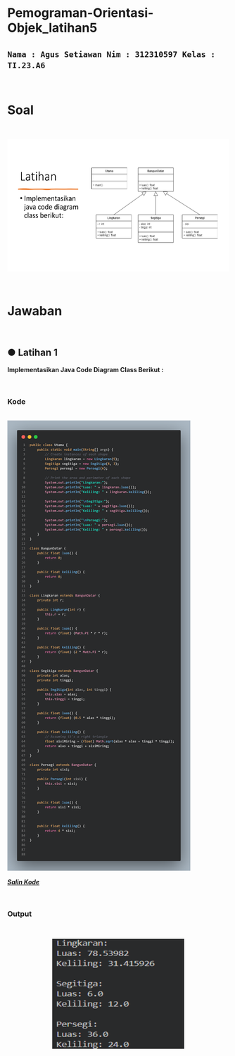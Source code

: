 # Pemograman-Orientasi-Objek_latihan5

## `Nama : Agus Setiawan Nim : 312310597 Kelas : TI.23.A6`


</br>

# Soal

</br>

<p align="center"> <img src="Dokumentasi/Assets/Screenshot%202024-10-27%20003840.png" height="300" width="550"> </p>

</br>

# Jawaban

</br>

## ● Latihan 1

**Implementasikan Java Code Diagram Class Berikut :**

<br/>

### Kode

<br/>

<img src="Dokumentasi/Assets/code.png">

<a href=https://github.com/AgusSetiawn/Pemograman-Orientasi-Objek_latihan5/blob/main/Dokumentasi/Kode%20Java/Utama.java><strong><i>Salin Kode</i></strong></a>

<br/>

### Output

<br/>

<p align="center"> <img src="Dokumentasi/Assets/Screenshot%202024-10-27%20011335.png" height="250" width="300"> </p>

<br/>
